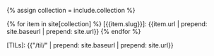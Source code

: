 {% assign collection = include.collection %}

{% for item in site[collection] %}
[{{item.slug}}]: {{item.url | prepend: site.baseurl | prepend: site.url}}
{% endfor %}

[TILs]: {{"/til/" | prepend: site.baseurl | prepend: site.url}}